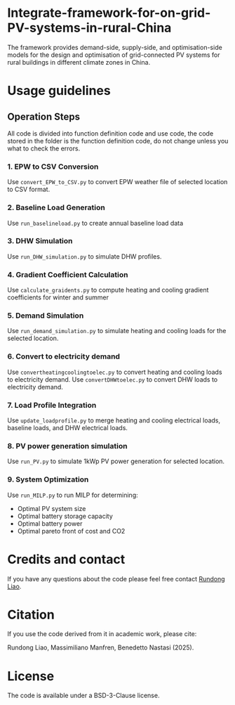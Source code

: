 # Integrate-framework-for-on-grid-PV-systems-in-rural-China
The framework provides demand-side, supply-side, and optimisation-side models for the design and optimisation of grid-connected PV systems for rural buildings in different climate zones in China.

# Usage guidelines
## Operation Steps
All code is divided into function definition code and use code, the code stored in the folder is the function definition code, do not change unless you what to check the errors.
### 1. EPW to CSV Conversion
Use `convert_EPW_to_CSV.py` to convert EPW weather file of selected location to CSV format.

### 2. Baseline Load Generation
Use `run_baselineload.py` to create annual baseline load data

### 3. DHW Simulation
Use `run_DHW_simulation.py` to simulate DHW profiles.

### 4. Gradient Coefficient Calculation
Use `calculate_graidents.py` to compute heating and cooling gradient coefficients for winter and summer

### 5. Demand Simulation
Use `run_demand_simulation.py` to simulate heating and cooling loads for the selected location.

### 6. Convert to electricity demand
Use `convertheatingcoolingtoelec.py` to convert heating and cooling loads to electricity demand.
Use `convertDHWtoelec.py` to convert DHW loads to electricity demand.

### 7. Load Profile Integration
Use `update_loadprofile.py` to merge heating and cooling electrical loads, baseline loads, and DHW electrical loads.

### 8. PV power generation simulation
Use `run_PV.py` to simulate 1kWp PV power generation for selected location.

### 9. System Optimization
Use `run_MILP.py` to run MILP for determining:
- Optimal PV system size
- Optimal battery storage capacity
- Optimal battery power
- Optimal pareto front of cost and CO2 

# Credits and contact
If you have any questions about the code please feel free contact [Rundong Liao](mailto:RundongLiao@outlook.com).

# Citation
If you use the code derived from it in academic work, please cite:

Rundong Liao, Massimiliano Manfren, Benedetto Nastasi (2025).
# License
The code is available under a BSD-3-Clause license.
